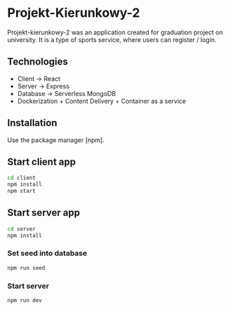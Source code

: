 # Projekt-Kierunkowy-2

Projekt-kierunkowy-2 was an application created for graduation project on university.
It is a type of sports service, where users can register / login.

## Technologies

- Client -> React
- Server -> Express
- Database -> Serverless MongoDB
- Dockerization + Content Delivery + Container as a service

## Installation

Use the package manager [npm].

## Start client app 

```bash
cd client
npm install
npm start
```

## Start server app 

```bash
cd server
npm install
```

### Set seed into database
```bash
npm run seed
```

### Start server
```bash
npm run dev
```
